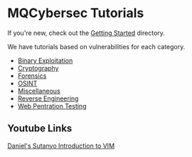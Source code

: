 # MQCybersec Tutorials

If you're new, check out the [Getting Started](Getting%20Started/README.md) directory.

We have tutorials based on vulnerabilities for each category.

- [Binary Exploitation](Binary%20Exploitation/README.md)
- [Cryptography](Cryptography/README.md)
- [Forensics](Forensics/README.md)
- [OSINT](OSINT/README.md)
- [Miscellaneous](Miscellaneous/README.md)
- [Reverse Engineering](Reverse%20Engineering/README.md)
- [Web Pentration Testing](Web%20Penetration%20Testing/README.md)

## Youtube Links

[Daniel's Sutanyo Introduction to VIM](https://www.youtube.com/watch?v=bpEhXMg8GFk)
